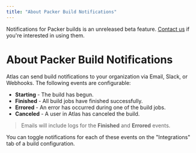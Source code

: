 ```yaml
---
title: "About Packer Build Notifications"
---
```


<div class="alert info">
    <span class="alert-text">
        Notifications for Packer builds is an unreleased beta feature. <a href="/help/support">Contact us</a> if you're interested in using them.
    </span>
</div>

# About Packer Build Notifications

Atlas can send build notifications to your organization via Email, Slack, or
Webhooks. The following events are configurable:

- **Starting** - The build has begun.
- **Finished** - All build jobs have finished successfully.
- **Errored** - An error has occurred during one of the build jobs.
- **Canceled** - A user in Atlas has canceled the build.

> Emails will include logs for the **Finished** and **Errored** events.

You can toggle notifications for each of these events on the "Integrations" tab
of a build configuration.
